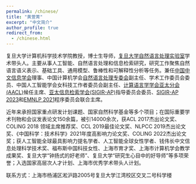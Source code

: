```yaml
---
permalink: /chinese/
title: "黄萱菁"
excerpt: "中文简介"
author_profile: true
redirect_from: 
  - /chinese.html
---
```

复旦大学计算机科学技术学院教授，博士生导师，[复旦大学自然语言处理实验室](https://nlp.fudan.edu.cn/main.htm)学术带头人。主要从事人工智能、自然语言处理和信息检索研究，研究工作聚焦自然语言语义表示、基础工具、通用模型、鲁棒性和可解释性分析等任务。兼任[中国中文信息学会](http://www.cipsc.org.cn/)理事、中国计算机学会[自然语言处理专委会](http://tcci.ccf.org.cn/)副主任、学术工作委员会委员、中国人工智能学会女科技工作者委员会副主任、[计算语言学学会亚太分会(AACL)](http://aaclweb.org/officers/index.html)候任主席、[亚太信息检索学会(SIGIR-AP)]((http://www.sigir-ap.org/))指导委员会委员、[SIGIR-AP 2023](http://www.sigir-ap.org/sigir-ap-2023/)和[EMNLP 2021](http://2021.emnlp.org)程序委员会联合主席。

近年来承担国家重点研发计划课题、国家自然科学基金等多个项目；在国际重要学术刊物和会议发表论文150余篇，被引14000余次，获ACL 2017杰出论文奖、COLING 2018 领域主席推荐奖、CCL 2019最佳论文奖、NLPCC 2019杰出论文奖、《中国科学：技术科学》2021年度高影响力论文奖、COLING 2022杰出论文奖；获人工智能全球最具影响力提名学者、人工智能全球女性学者、钱伟长中文信息处理科学技术奖、福布斯中国科技女性、上海市育才奖、上海市计算机学会教学成果奖、复旦大学“钟扬式的好老师”、复旦大学“研究生心目中的好导师”等多项荣誉；入选国家高层次人才计划、上海市优秀学术带头人计划。

联系方式：上海市杨浦区淞沪路2005号复旦大学江湾校区交叉二号科学楼
